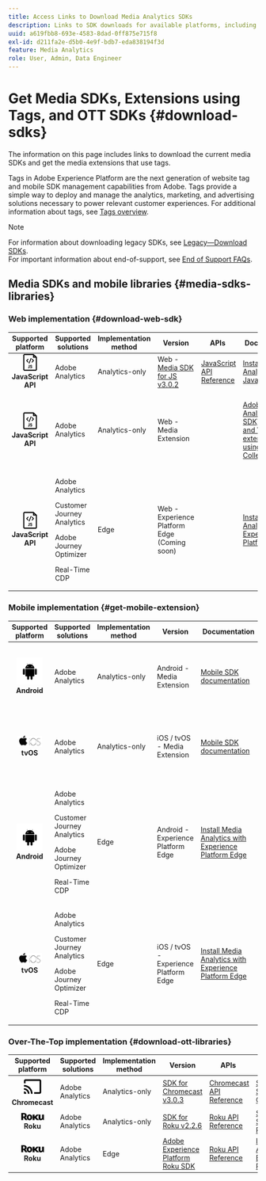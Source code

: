 ```yaml
---
title: Access Links to Download Media Analytics SDKs
description: Links to SDK downloads for available platforms, including Android, iOS, JavaScript, Chromecast, and Roku.
uuid: a619fbb8-693e-4583-8dad-0ff875e715f8
exl-id: d211fa2e-d5b0-4e9f-bdb7-eda838194f3d
feature: Media Analytics
role: User, Admin, Data Engineer
---
```

# Get Media SDKs, Extensions using Tags, and OTT SDKs {#download-sdks}

The information on this page includes links to download the current media SDKs and get the media extensions that use tags.

Tags in Adobe Experience Platform are the next generation of website tag and mobile SDK management capabilities from Adobe. Tags provide a simple way to deploy and manage the analytics, marketing, and advertising solutions necessary to power relevant customer experiences. For additional information about tags, see [Tags overview](https://experienceleague.adobe.com/docs/platform-learn/data-collection/overview.html?lang=en).


>[!NOTE]
>
>For information about downloading legacy SDKs, see [Legacy—Download SDKs](/help/legacy/legacy-download-sdks.md).<br>
>For important information about end-of-support, see [End of Support FAQs](/help/additional-resources/end-of-support-faqs.md).

## Media SDKs and mobile libraries {#media-sdks-libraries}

### Web implementation {#download-web-sdk}

| Supported platform | Supported solutions | Implementation method | Version | &nbsp;APIs&nbsp;&nbsp; | &nbsp;Documentation&nbsp; | &nbsp;Sample&nbsp;|
|:---:|---|---|---|---| ---| ---|
| ![JavaScript icon](assets/javascript-icon.png)</br>**JavaScript API** | Adobe Analytics | Analytics-only |Web - [Media SDK for JS v3.0.2](https://github.com/Adobe-Marketing-Cloud/media-sdks/releases/tag/js-v3.0.2) |[JavaScript API Reference](https://adobe-marketing-cloud.github.io/media-sdks/reference/javascript_3x/index.html) | [Install Media Analytics using JavaScript](/help/implementation/media-sdk/setup/web-implementation.md) | [Media SDK for JS v3.0.2 Sample](https://github.com/Adobe-Marketing-Cloud/media-sdks/tree/master/sdks/js/3.x) |
| ![JavaScript icon](assets/javascript-icon.png)</br>**JavaScript API** | Adobe Analytics | Analytics-only | Web - Media Extension |  |[Adobe Media Analytics (3.x SDK) for Audio and Video extension — using Tags (Data Collection)](https://experienceleague.adobe.com/docs/experience-platform/tags/extensions/adobe/media-analytics-3x/overview.html?lang=en)|[Adobe Media Analytics (3.x SDK) for Audio and Video Extension Sample](https://github.com/Adobe-Marketing-Cloud/media-sdks/tree/master/samples/launch/js/3.x) |
| ![JavaScript icon](assets/javascript-icon.png)</br>**JavaScript API** | <p>Adobe Analytics</p><p>Customer Journey Analytics</p><p>Adobe Journey Optimizer</p><p>Real-Time CDP</p> | Edge | Web - Experience Platform Edge (Coming soon) |  |[Install Media Analytics with Experience Platform Edge](/help/implementation/edge/implementation-edge.md) | |

### Mobile implementation {#get-mobile-extension}

| Supported platform | Supported solutions | Implementation method | Version | &nbsp;Documentation&nbsp;&nbsp; | &nbsp;Samples&nbsp; |
|:---:|---|---|---|---|---|
| ![Android icon](assets/android-icon.png)</br>**Android**| Adobe Analytics | Analytics-only | Android - Media Extension| [Mobile SDK documentation](https://developer.adobe.com/client-sdks/documentation/adobe-media-analytics/) | [Adobe Analytics - Media Analytics for Audio and Video Sample](https://github.com/Adobe-Marketing-Cloud/media-sdks/tree/master/samples/launch/mobile/android) |
| ![Apple iOS icon](assets/ios-icon.png)<br>**tvOS** | Adobe Analytics | Analytics-only | iOS / tvOS - Media Extension | [Mobile SDK documentation](https://developer.adobe.com/client-sdks/documentation/adobe-media-analytics/) | [Adobe Analytics - Media Analytics for Audio and Video Sample](https://github.com/adobe/aepsdk-media-ios/tree/main/TestApp) |
| ![Android icon](assets/android-icon.png)</br>**Android**| <p>Adobe Analytics</p><p>Customer Journey Analytics</p><p>Adobe Journey Optimizer</p><p>Real-Time CDP</p> | Edge | Android - Experience Platform Edge | [Install Media Analytics with Experience Platform Edge](/help/implementation/edge/implementation-edge.md) | |
| ![Apple iOS icon](assets/ios-icon.png)<br>**tvOS** | <p>Adobe Analytics</p><p>Customer Journey Analytics</p><p>Adobe Journey Optimizer</p><p>Real-Time CDP</p> | Edge | iOS / tvOS - Experience Platform Edge  | [Install Media Analytics with Experience Platform Edge](/help/implementation/edge/implementation-edge.md) |  |

### Over-The-Top implementation {#download-ott-libraries}

| Supported platform | Supported solutions | Implementation method | Version | &nbsp;APIs&nbsp;&nbsp; | &nbsp;Documentation&nbsp; |
|:---:|---|---|---|---|---|
| ![Chromecast icon](assets/chromecast-icon.png)</br>**Chromecast** | Adobe Analytics | Analytics-only | [SDK for Chromecast v3.0.3](https://github.com/Adobe-Marketing-Cloud/media-sdks/releases/tag/chromecast-v3.0.3) | [Chromecast API Reference](https://adobe-marketing-cloud.github.io/media-sdks/reference/chromecast/) | [Setup Mobile SDK v3.x for Chromecast](/help/implementation/media-sdk/setup/set-up-chromecast.md) |
| ![Roku icon](assets/roku-icon.png)</br>**Roku** | Adobe Analytics | Analytics-only | [SDK for Roku v2.2.6](https://github.com/Adobe-Marketing-Cloud/media-sdks/releases/tag/roku-v2.2.6) | [Roku API Reference](/help/implementation/media-sdk/setup/set-up-roku.md) | [Setup Mobile SDK v2.x for Roku](/help/implementation/media-sdk/setup/set-up-roku.md) |
| ![Roku icon](assets/roku-icon.png)</br>**Roku** | Adobe Analytics | Edge | [Adobe Experience Platform Roku SDK](https://github.com/adobe/aepsdk-roku/tree/main) | [Roku API Reference](/help/implementation/media-sdk/setup/set-up-roku.md) | [Install Media Analytics with Experience Platform Edge](/help/implementation/edge/implementation-edge.md) |
